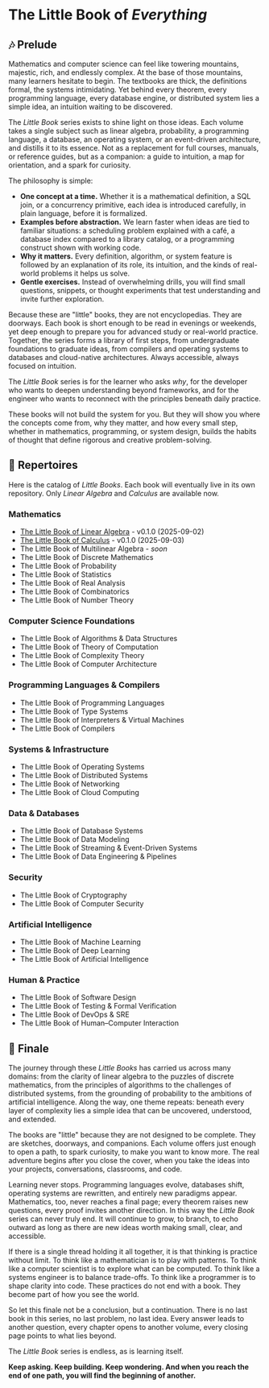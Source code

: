 # The Little Book of *Everything*
## 🎶 Prelude

Mathematics and computer science can feel like towering mountains, majestic, rich, and endlessly complex. At the base of those mountains, many learners hesitate to begin. The textbooks are thick, the definitions formal, the systems intimidating. Yet behind every theorem, every programming language, every database engine, or distributed system lies a simple idea, an intuition waiting to be discovered.

The *Little Book* series exists to shine light on those ideas. Each volume takes a single subject such as linear algebra, probability, a programming language, a database, an operating system, or an event-driven architecture, and distills it to its essence. Not as a replacement for full courses, manuals, or reference guides, but as a companion: a guide to intuition, a map for orientation, and a spark for curiosity.

The philosophy is simple:

- **One concept at a time.** Whether it is a mathematical definition, a SQL join, or a concurrency primitive, each idea is introduced carefully, in plain language, before it is formalized.
- **Examples before abstraction.** We learn faster when ideas are tied to familiar situations: a scheduling problem explained with a café, a database index compared to a library catalog, or a programming construct shown with working code.
- **Why it matters.** Every definition, algorithm, or system feature is followed by an explanation of its role, its intuition, and the kinds of real-world problems it helps us solve.
- **Gentle exercises.** Instead of overwhelming drills, you will find small questions, snippets, or thought experiments that test understanding and invite further exploration.

Because these are "little" books, they are not encyclopedias. They are doorways. Each book is short enough to be read in evenings or weekends, yet deep enough to prepare you for advanced study or real-world practice. Together, the series forms a library of first steps, from undergraduate foundations to graduate ideas, from compilers and operating systems to databases and cloud-native architectures. Always accessible, always focused on intuition.

The *Little Book* series is for the learner who asks *why*, for the developer who wants to deepen understanding beyond frameworks, and for the engineer who wants to reconnect with the principles beneath daily practice.

These books will not build the system for you. But they will show you where the concepts come from, why they matter, and how every small step, whether in mathematics, programming, or system design, builds the habits of thought that define rigorous and creative problem-solving.

## 🎼 Repertoires

Here is the catalog of *Little Books*. Each book will eventually live in its own repository. Only *Linear Algebra* and *Calculus* are available now.

### Mathematics

- [The Little Book of Linear Algebra](https://github.com/the-litte-book-of/linear-algebra) - v0.1.0 (2025-09-02)
- [The Little Book of Calculus](https://github.com/the-litte-book-of/calculus) - v0.1.0 (2025-09-03)
- The Little Book of Multilinear Algebra - *soon*
- The Little Book of Discrete Mathematics
- The Little Book of Probability
- The Little Book of Statistics
- The Little Book of Real Analysis
- The Little Book of Combinatorics
- The Little Book of Number Theory

### Computer Science Foundations

- The Little Book of Algorithms & Data Structures
- The Little Book of Theory of Computation
- The Little Book of Complexity Theory
- The Little Book of Computer Architecture

### Programming Languages & Compilers

- The Little Book of Programming Languages
- The Little Book of Type Systems
- The Little Book of Interpreters & Virtual Machines
- The Little Book of Compilers

### Systems & Infrastructure

- The Little Book of Operating Systems
- The Little Book of Distributed Systems
- The Little Book of Networking
- The Little Book of Cloud Computing

### Data & Databases

- The Little Book of Database Systems
- The Little Book of Data Modeling
- The Little Book of Streaming & Event-Driven Systems
- The Little Book of Data Engineering & Pipelines

### Security

- The Little Book of Cryptography
- The Little Book of Computer Security

### Artificial Intelligence

- The Little Book of Machine Learning
- The Little Book of Deep Learning
- The Little Book of Artificial Intelligence

### Human & Practice

- The Little Book of Software Design
- The Little Book of Testing & Formal Verification
- The Little Book of DevOps & SRE
- The Little Book of Human–Computer Interaction

## 🎵 Finale

The journey through these *Little Books* has carried us across many domains: from the clarity of linear algebra to the puzzles of discrete mathematics, from the principles of algorithms to the challenges of distributed systems, from the grounding of probability to the ambitions of artificial intelligence. Along the way, one theme repeats: beneath every layer of complexity lies a simple idea that can be uncovered, understood, and extended.

The books are "little" because they are not designed to be complete. They are sketches, doorways, and companions. Each volume offers just enough to open a path, to spark curiosity, to make you want to know more. The real adventure begins after you close the cover, when you take the ideas into your projects, conversations, classrooms, and code.

Learning never stops. Programming languages evolve, databases shift, operating systems are rewritten, and entirely new paradigms appear. Mathematics, too, never reaches a final page; every theorem raises new questions, every proof invites another direction. In this way the *Little Book* series can never truly end. It will continue to grow, to branch, to echo outward as long as there are new ideas worth making small, clear, and accessible.

If there is a single thread holding it all together, it is that thinking is practice without limit. To think like a mathematician is to play with patterns. To think like a computer scientist is to explore what can be computed. To think like a systems engineer is to balance trade-offs. To think like a programmer is to shape clarity into code. These practices do not end with a book. They become part of how you see the world.

So let this finale not be a conclusion, but a continuation. There is no last book in this series, no last problem, no last idea. Every answer leads to another question, every chapter opens to another volume, every closing page points to what lies beyond.

The *Little Book* series is endless, as is learning itself.

**Keep asking. Keep building. Keep wondering. And when you reach the end of one path, you will find the beginning of another.**

